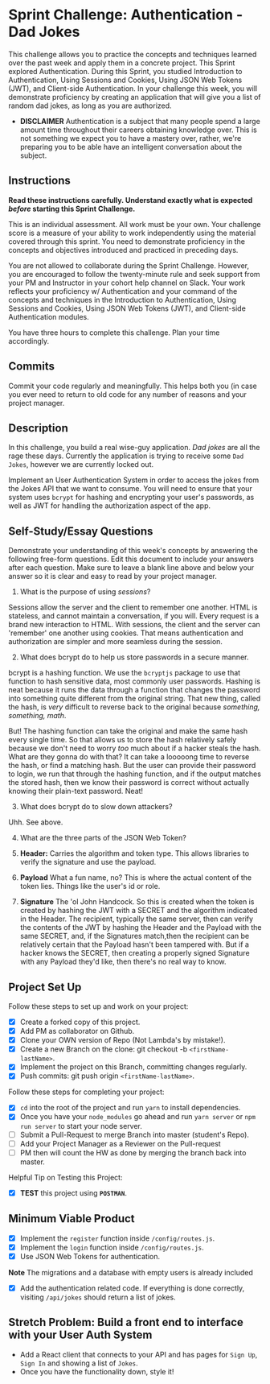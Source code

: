 # Sprint Challenge: Authentication - Dad Jokes

This challenge allows you to practice the concepts and techniques learned over the past week and apply them in a concrete project. This Sprint explored Authentication. During this Sprint, you studied Introduction to Authentication, Using Sessions and Cookies, Using JSON Web Tokens (JWT), and Client-side Authentication. In your challenge this week, you will demonstrate proficiency by creating an application that will give you a list of random dad jokes, as long as you are authorized.

- **DISCLAIMER** Authentication is a subject that many people spend a large amount time throughout their careers obtaining knowledge over. This is not something we expect you to have a mastery over, rather, we're preparing you to be able have an intelligent conversation about the subject.

## Instructions

**Read these instructions carefully. Understand exactly what is expected _before_ starting this Sprint Challenge.**

This is an individual assessment. All work must be your own. Your challenge score is a measure of your ability to work independently using the material covered through this sprint. You need to demonstrate proficiency in the concepts and objectives introduced and practiced in preceding days.

You are not allowed to collaborate during the Sprint Challenge. However, you are encouraged to follow the twenty-minute rule and seek support from your PM and Instructor in your cohort help channel on Slack. Your work reflects your proficiency w/ Authentication and your command of the concepts and techniques in the Introduction to Authentication, Using Sessions and Cookies, Using JSON Web Tokens (JWT), and Client-side Authentication modules.

You have three hours to complete this challenge. Plan your time accordingly.

## Commits

Commit your code regularly and meaningfully. This helps both you (in case you ever need to return to old code for any number of reasons and your project manager.

## Description

In this challenge, you build a real wise-guy application. _Dad jokes_ are all the rage these days. Currently the application is trying to receive some `Dad Jokes`, however we are currently locked out.

Implement an User Authentication System in order to access the jokes from the Jokes API that we want to consume. You will need to ensure that your system uses `bcrypt` for hashing and encrypting your user's passwords, as well as JWT for handling the authorization aspect of the app.

## Self-Study/Essay Questions

Demonstrate your understanding of this week's concepts by answering the following free-form questions. Edit this document to include your answers after each question. Make sure to leave a blank line above and below your answer so it is clear and easy to read by your project manager.

1. What is the purpose of using _sessions_?

  Sessions allow the server and the client to remember one another. HTML is stateless, and cannot maintain a conversation, if you will. Every request is a brand new interaction to HTML. With sessions, the client and the server can 'remember' one another using cookies. That means authentication and authorization are simpler and more seamless during the session.

2. What does bcrypt do to help us store passwords in a secure manner.

  bcrypt is a hashing function. We use the `bcryptjs` package to use that function to hash sensitive data, most commonly user passwords. Hashing is neat because it runs the data through a function that changes the password into something quite different from the original string. That new thing, called the hash, is _very_ difficult to reverse back to the original because _something, something, math_. 
  
  But! The hashing function can take the original and make the same hash every single time. So that allows us to store the hash relatively safely because we don't need to worry _too_ much about if a hacker steals the hash. What are they gonna do with that? It can take a looooong time to reverse the hash, or find a matching hash. But the user can provide their password to login, we run that through the hashing function, and if the output matches the stored hash, then we know their password is correct without actually knowing their plain-text password. Neat!

3. What does bcrypt do to slow down attackers?

  Uhh. See above.

4. What are the three parts of the JSON Web Token?

  1. **Header:** Carries the algorithm and token type. This allows libraries to verify the signature and use the payload.
  2. **Payload** What a fun name, no? This is where the actual content of the token lies. Things like the user's id or role.
  3. **Signature** The 'ol John Handcock. So this is created when the token is created by hashing the JWT with a SECRET and the algorithm indicated in the Header. The recipient, typically the same server, then can verify the contents of the JWT by hashing the Header and the Payload with the same SECRET, and, if the Signatures match,then the recipient can be relatively certain that the Payload hasn't been tampered with. But if a hacker knows the SECRET, then creating a properly signed Signature with any Payload they'd like, then there's no real way to know.

## Project Set Up

Follow these steps to set up and work on your project:

- [x] Create a forked copy of this project.
- [x] Add PM as collaborator on Github.
- [x] Clone your OWN version of Repo (Not Lambda's by mistake!).
- [x] Create a new Branch on the clone: git checkout -b `<firstName-lastName>`.
- [x] Implement the project on this Branch, committing changes regularly.
- [x] Push commits: git push origin `<firstName-lastName>`.

Follow these steps for completing your project:

- [x] `cd` into the root of the project and run `yarn` to install dependencies.
- [x] Once you have your `node_modules` go ahead and run `yarn server` or `npm run server` to start your node server.
- [ ] Submit a Pull-Request to merge <firstName-lastName> Branch into master (student's  Repo).
- [ ] Add your Project Manager as a Reviewer on the Pull-request
- [ ] PM then will count the HW as done by  merging the branch back into master.

Helpful Tip on Testing this Project:

- [x] **TEST** this project using **`POSTMAN`**.

## Minimum Viable Product

- [x] Implement the `register` function inside `/config/routes.js`.
- [x] Implement the `login` function inside `/config/routes.js`.
- [x] Use JSON Web Tokens for authentication.

**Note** The migrations and a database with empty users is already included

- [x] Add the authentication related code. If everything is done correctly, visiting `/api/jokes` should return a list of jokes.

## Stretch Problem: Build a front end to interface with your User Auth System

- Add a React client that connects to your API and has pages for `Sign Up`, `Sign In` and showing a list of `Jokes`.
- Once you have the functionality down, style it!
